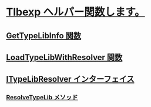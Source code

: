 # [Tlbexp ヘルパー関数します。](index.md)
## [GetTypeLibInfo 関数](gettypelibinfo-function.md)
## [LoadTypeLibWithResolver 関数](loadtypelibwithresolver-function.md)
## [ITypeLibResolver インターフェイス](itypelibresolver-interface.md)
### [ResolveTypeLib メソッド](resolvetypelib-method.md)
